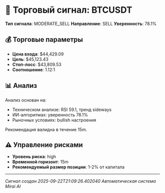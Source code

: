 
# 🎯 Торговый сигнал: BTCUSDT

**Тип сигнала**: MODERATE_SELL
**Направление**: SELL
**Уверенность**: 78.1%

## 💰 Торговые параметры
- **Цена входа**: $44,429.09
- **Цель**: $45,123.43
- **Стоп-лосс**: $43,809.53
- **Соотношение**: 1.12:1

## 📊 Анализ

Анализ основан на:
- Техническом анализе: RSI 59.1, тренд sideways
- ИИ-алгоритмах: уверенность 78.1%
- Рыночных условиях: bullish настроения

Рекомендация валидна в течение 15m.
        

## ⚠️ Управление рисками
- **Уровень риска**: high
- **Временной горизонт**: 15m
- **Рекомендуемый размер позиции**: 1-2% от капитала

---
*Сигнал создан 2025-09-22T21:09:26.402040*
*Автоматическая система Mirai AI*
        